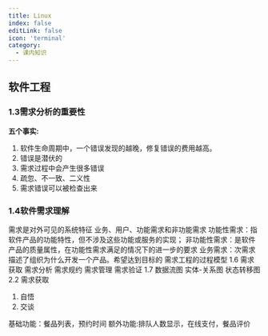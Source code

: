 ```yaml
---
title: Linux
index: false
editLink: false
icon: 'terminal'
category:
  - 课内知识
---
```

## 软件工程
### 1.3需求分析的重要性

**五个事实:**
1. 软件生命周期中，一个错误发现的越晚，修复错误的费用越高。
2. 错误是潜伏的
3. 需求过程中会产生很多错误
4. 疏忽、不一致、二义性
5. 需求错误可以被检查出来
   
### 1.4软件需求理解
需求是对外可见的系统特征
业务、用户、功能需求和非功能需求
功能性需求：指软件产品的功能特性，但不涉及这些功能或服务的实现；
非功能性需求：是软件产品的质量属性，在功能性需求满足的情况下的进一步的要求
业务需求：次需求描述了组织为什么开发一个产品。希望达到目标的
需求工程的过程模型
1.6
需求获取
需求分析
需求规约
需求管理
需求验证
1.7
数据流图 实体-关系图 状态转移图
2.2
需求获取
1. 自悟
2. 交谈


基础功能：餐品列表，预约时间
额外功能:排队人数显示，在线支付，餐品评价
